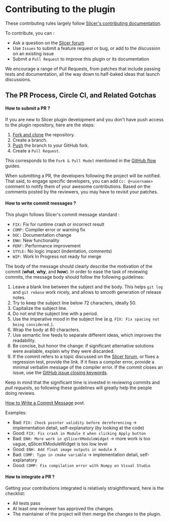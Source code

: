 Contributing to the plugin
==========================
These contributing rules largely
follow [Slicer's contributing documentation](https://github.com/Slicer/Slicer/blob/master/CONTRIBUTING.md).

To contribute, you can :

* Ask a question on the [Slicer forum](https://discourse.slicer.org)
* Use `Issues` to submit a feature request or bug, or
  add to the discussion on an existing issue
* Submit a `Pull Request` to improve this plugin or its
  documentation

We encourage a range of Pull Requests, from patches that include passing tests and documentation, all the way down to
half-baked ideas that launch discussions.

The PR Process, Circle CI, and Related Gotchas
----------------------------------------------

#### How to submit a PR ?

If you are new to Slicer plugin development and you don't have push access to the plugin repository, here are the steps:

1. [Fork and clone](https://help.github.com/articles/fork-a-repo/) the repository.
2. Create a branch.
3. [Push](https://help.github.com/articles/pushing-to-a-remote/) the branch to your GitHub fork.
4. Create a `Pull Request`.

This corresponds to the `Fork & Pull Model` mentioned in
the [GitHub flow](https://guides.github.com/introduction/flow/index.html)
guides.

When submitting a PR, the developers following the project will be notified. That said, to engage specific developers,
you can add `Cc: @<username>` comment to notify them of your awesome contributions. Based on the comments posted by the
reviewers, you may have to revisit your patches.

#### How to write commit messages ?

This plugin follows Slicer's commit message standard :

* `FIX:` Fix for runtime crash or incorrect result
* `COMP:` Compiler error or warning fix
* `DOC:` Documentation change
* `ENH:` New functionality
* `PERF:` Performance improvement
* `STYLE:` No logic impact (indentation, comments)
* `WIP:` Work In Progress not ready for merge

The body of the message should clearly describe the motivation of the commit
(**what**, **why**, and **how**). In order to ease the task of reviewing commits, the message body should follow the
following guidelines:

1. Leave a blank line between the subject and the body. This helps `git log` and `git rebase` work nicely, and allows to
   smooth generation of release notes.
2. Try to keep the subject line below 72 characters, ideally 50.
3. Capitalize the subject line.
4. Do not end the subject line with a period.
5. Use the imperative mood in the subject line (e.g. `FIX: Fix spacing not being considered.`).
6. Wrap the body at 80 characters.
7. Use semantic line feeds to separate different ideas, which improves the readability.
8. Be concise, but honor the change: if significant alternative solutions were available, explain why they were
   discarded.
9. If the commit refers to a topic discussed on the [Slicer forum](https://discourse.slicer.org), or fixes a regression
   test, provide the link. If it fixes a compiler error, provide a minimal verbatim message of the compiler error. If
   the commit closes an issue, use
   the [GitHub issue closing keywords](https://help.github.com/en/articles/closing-issues-using-keywords).

Keep in mind that the significant time is invested in reviewing commits and
*pull requests*, so following these guidelines will greatly help the people doing reviews.

[How to Write a Commit Message](https://chris.beams.io/posts/git-commit/)
post.

Examples:

- Bad: `FIX: Check pointer validity before dereferencing` -> implementation detail, self-explanatory (by looking at the
  code)
- Good: `FIX: Fix crash in Module X when clicking Apply button`
- Bad: `ENH: More work in qSlicerXModuleWidget` -> more work is too vague, qSlicerXModuleWidget is too low level
- Good: `ENH: Add float image outputs in module X`
- Bad: `COMP: Typo in cmake variable` -> implementation detail, self-explanatory
- Good: `COMP: Fix compilation error with Numpy on Visual Studio`

#### How to integrate a PR ?

Getting your contributions integrated is relatively straightforward, here is the checklist:

* All tests pass
* At least one reviewer has approved the changes.
* The maintainer of the project will then merge the changes to the plugin.
